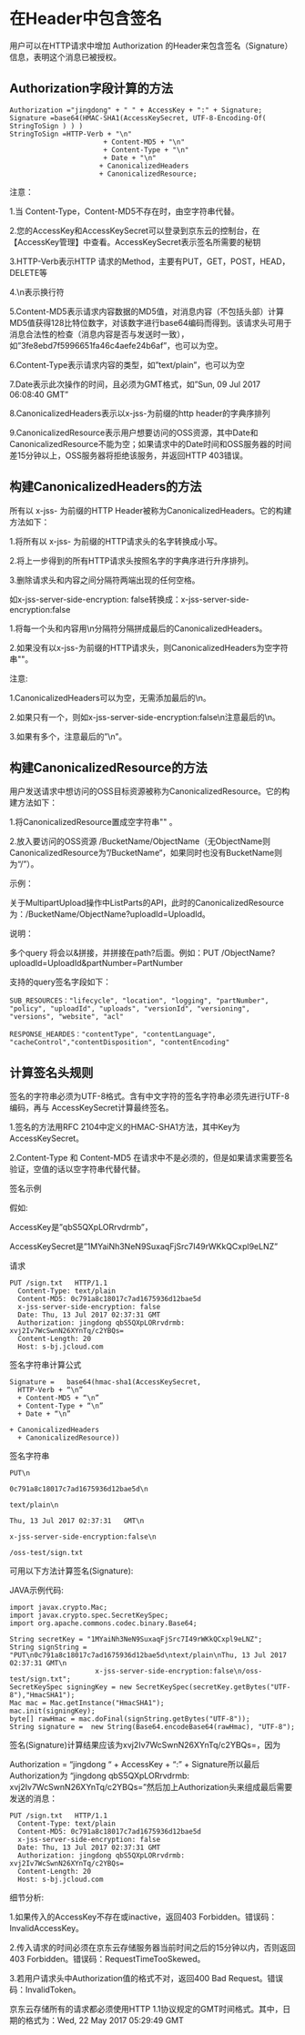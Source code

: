 # 在Header中包含签名

用户可以在HTTP请求中增加 Authorization 的Header来包含签名（Signature）信息，表明这个消息已被授权。

## Authorization字段计算的方法
```
Authorization ="jingdong" + " " + AccessKey + ":" + Signature;
Signature =base64(HMAC-SHA1(AccessKeySecret, UTF-8-Encoding-Of( StringToSign ) ) )
StringToSign =HTTP-Verb + "\n"
                       + Content-MD5 + "\n"
                       + Content-Type + "\n"
                       + Date + "\n"
                      + CanonicalizedHeaders
                      + CanonicalizedResource;
```

注意：

1.当 Content-Type，Content-MD5不存在时，由空字符串代替。

2.您的AccessKey和AccessKeySecret可以登录到京东云的控制台，在【AccessKey管理】中查看。AccessKeySecret表示签名所需要的秘钥

3.HTTP-Verb表示HTTP 请求的Method，主要有PUT，GET，POST，HEAD，DELETE等

4.\n表示换行符

5.Content-MD5表示请求内容数据的MD5值，对消息内容（不包括头部）计算MD5值获得128比特位数字，对该数字进行base64编码而得到。该请求头可用于消息合法性的检查（消息内容是否与发送时一致），如”3fe8ebd7f5996651fa46c4aefe24b6af”，也可以为空。

6.Content-Type表示请求内容的类型，如”text/plain”，也可以为空

7.Date表示此次操作的时间，且必须为GMT格式，如”Sun, 09 Jul 2017 06:08:40 GMT”

8.CanonicalizedHeaders表示以x-jss-为前缀的http header的字典序排列

9.CanonicalizedResource表示用户想要访问的OSS资源，其中Date和CanonicalizedResource不能为空；如果请求中的Date时间和OSS服务器的时间差15分钟以上，OSS服务器将拒绝该服务，并返回HTTP 403错误。

## 构建CanonicalizedHeaders的方法

所有以 x-jss- 为前缀的HTTP Header被称为CanonicalizedHeaders。它的构建方法如下：

1.将所有以 x-jss- 为前缀的HTTP请求头的名字转换成小写。

2.将上一步得到的所有HTTP请求头按照名字的字典序进行升序排列。

3.删除请求头和内容之间分隔符两端出现的任何空格。

如x-jss-server-side-encryption:  false转换成：x-jss-server-side-encryption:false

1.将每一个头和内容用\n分隔符分隔拼成最后的CanonicalizedHeaders。

2.如果没有以x-jss-为前缀的HTTP请求头，则CanonicalizedHeaders为空字符串""。

注意:

1.CanonicalizedHeaders可以为空，无需添加最后的\n。

2.如果只有一个，则如x-jss-server-side-encryption:false\n注意最后的\n。

3.如果有多个，注意最后的”\n”。

## 构建CanonicalizedResource的方法

用户发送请求中想访问的OSS目标资源被称为CanonicalizedResource。它的构建方法如下：

1.将CanonicalizedResource置成空字符串"" 。

2.放入要访问的OSS资源 /BucketName/ObjectName（无ObjectName则CanonicalizedResource为”/BucketName“，如果同时也没有BucketName则为“/”）。

示例：

关于MultipartUpload操作中ListParts的API，此时的CanonicalizedResource为：/BucketName/ObjectName?uploadId=UploadId。

说明：

多个query 将会以&拼接，并拼接在path?后面。例如：PUT   /ObjectName?uploadId=UploadId&partNumber=PartNumber

支持的query签名字段如下：
```
SUB_RESOURCES："lifecycle", "location", "logging", "partNumber", "policy", "uploadId", "uploads", "versionId", "versioning", "versions", "website", "acl"

RESPONSE_HEARDES："contentType", "contentLanguage", "cacheControl","contentDisposition", "contentEncoding"
```
 
## 计算签名头规则
签名的字符串必须为UTF-8格式。含有中文字符的签名字符串必须先进行UTF-8编码，再与 AccessKeySecret计算最终签名。

1.签名的方法用RFC 2104中定义的HMAC-SHA1方法，其中Key为AccessKeySecret。

2.Content-Type 和 Content-MD5 在请求中不是必须的，但是如果请求需要签名验证，空值的话以空字符串代替代替。

签名示例

假如:

AccessKey是”qbS5QXpLORrvdrmb”，

AccessKeySecret是”1MYaiNh3NeN9SuxaqFjSrc7I49rWKkQCxpl9eLNZ”

请求
```
PUT /sign.txt   HTTP/1.1
  Content-Type: text/plain
  Content-MD5: 0c791a8c18017c7ad1675936d12bae5d
  x-jss-server-side-encryption: false
  Date: Thu, 13 Jul 2017 02:37:31 GMT
  Authorization: jingdong qbS5QXpLORrvdrmb: xvj2Iv7WcSwnN26XYnTq/c2YBQs=
  Content-Length: 20
  Host: s-bj.jcloud.com
```
签名字符串计算公式
```
Signature =   base64(hmac-sha1(AccessKeySecret,
  HTTP-Verb + “\n” 
  + Content-MD5 + “\n”
  + Content-Type + “\n” 
  + Date + “\n”

+ CanonicalizedHeaders
  + CanonicalizedResource))
```
签名字符串
```
PUT\n

0c791a8c18017c7ad1675936d12bae5d\n

text/plain\n

Thu, 13 Jul 2017 02:37:31   GMT\n

x-jss-server-side-encryption:false\n

/oss-test/sign.txt
```
可用以下方法计算签名(Signature):

JAVA示例代码:
```
import javax.crypto.Mac;
import javax.crypto.spec.SecretKeySpec;
import org.apache.commons.codec.binary.Base64;
 
String secretKey = "1MYaiNh3NeN9SuxaqFjSrc7I49rWKkQCxpl9eLNZ";
String signString = "PUT\n0c791a8c18017c7ad1675936d12bae5d\ntext/plain\nThu, 13 Jul 2017 02:37:31 GMT\n 
                     x-jss-server-side-encryption:false\n/oss-test/sign.txt";
SecretKeySpec signingKey = new SecretKeySpec(secretKey.getBytes("UTF-8"),"HmacSHA1");
Mac mac = Mac.getInstance("HmacSHA1");
mac.init(signingKey);
byte[] rawHmac = mac.doFinal(signString.getBytes("UTF-8"));
String signature =  new String(Base64.encodeBase64(rawHmac), "UTF-8");
```
签名(Signature)计算结果应该为xvj2Iv7WcSwnN26XYnTq/c2YBQs=，因为

Authorization = “jingdong “ + AccessKey + “:” + Signature所以最后Authorization为 “jingdong qbS5QXpLORrvdrmb: xvj2Iv7WcSwnN26XYnTq/c2YBQs=”然后加上Authorization头来组成最后需要发送的消息：
```
PUT /sign.txt   HTTP/1.1
  Content-Type: text/plain
  Content-MD5: 0c791a8c18017c7ad1675936d12bae5d
  x-jss-server-side-encryption: false
  Date: Thu, 13 Jul 2017 02:37:31 GMT
  Authorization: jingdong qbS5QXpLORrvdrmb: xvj2Iv7WcSwnN26XYnTq/c2YBQs=
  Content-Length: 20
  Host: s-bj.jcloud.com
```
细节分析:

1.如果传入的AccessKey不存在或inactive，返回403 Forbidden。错误码：InvalidAccessKey。

2.传入请求的时间必须在京东云存储服务器当前时间之后的15分钟以内，否则返回403 Forbidden。错误码：RequestTimeTooSkewed。

3.若用户请求头中Authorization值的格式不对，返回400 Bad Request。错误码：InvalidToken。

京东云存储所有的请求都必须使用HTTP 1.1协议规定的GMT时间格式。其中，日期的格式为：Wed, 22 May 2017 05:29:49 GMT
